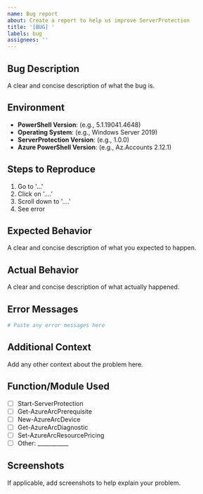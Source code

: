 ```yaml
---
name: Bug report
about: Create a report to help us improve ServerProtection
title: '[BUG] '
labels: bug
assignees: ''
---
```


## Bug Description
A clear and concise description of what the bug is.

## Environment
- **PowerShell Version**: (e.g., 5.1.19041.4648)
- **Operating System**: (e.g., Windows Server 2019)
- **ServerProtection Version**: (e.g., 1.0.0)
- **Azure PowerShell Version**: (e.g., Az.Accounts 2.12.1)

## Steps to Reproduce
1. Go to '...'
2. Click on '....'
3. Scroll down to '....'
4. See error

## Expected Behavior
A clear and concise description of what you expected to happen.

## Actual Behavior
A clear and concise description of what actually happened.

## Error Messages
```powershell
# Paste any error messages here
```

## Additional Context
Add any other context about the problem here.

## Function/Module Used
- [ ] Start-ServerProtection
- [ ] Get-AzureArcPrerequisite
- [ ] New-AzureArcDevice
- [ ] Get-AzureArcDiagnostic
- [ ] Set-AzureArcResourcePricing
- [ ] Other: ___________

## Screenshots
If applicable, add screenshots to help explain your problem.
